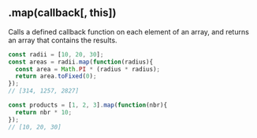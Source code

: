 ## .map(callback[, this])

Calls a defined callback function on each element of an array, and returns an array that contains the results.

```js
const radii = [10, 20, 30];
const areas = radii.map(function(radius){
  const area = Math.PI * (radius * radius);
  return area.toFixed(0);
});
// [314, 1257, 2827]
```

```js
const products = [1, 2, 3].map(function(nbr){
  return nbr * 10;
});
// [10, 20, 30]
```
